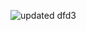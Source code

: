 ![updated dfd3](https://cloud.githubusercontent.com/assets/25205320/22899148/6e7de4c4-f1ef-11e6-8ebd-0d0416c836d7.JPG)

